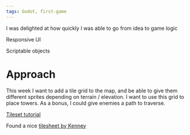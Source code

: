```yaml
---
tags: Godot, first-game
---
```



I was delighted at how quickly I was able to go from idea to game logic

Responsive UI

Scriptable objects


# Approach

This week I want to add a tile grid to the map, and be able to give them different sprites depending on terrain / elevation. I want to use this grid to place towers. As a bonus, I could give enemies a path to traverse.

[Tileset tutorial](https://www.youtube.com/watch?app=desktop&v=V9OoaOlXc_4)

Found a nice [tilesheet by Kenney](https://opengameart.org/content/tower-defense-300-tilessprites)

